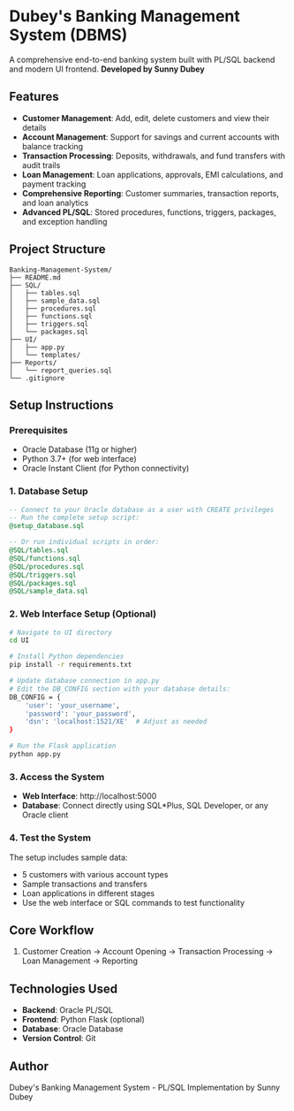 # Dubey's Banking Management System (DBMS)

A comprehensive end-to-end banking system built with PL/SQL backend and modern UI frontend.
**Developed by Sunny Dubey**

## Features

- **Customer Management**: Add, edit, delete customers and view their details
- **Account Management**: Support for savings and current accounts with balance tracking
- **Transaction Processing**: Deposits, withdrawals, and fund transfers with audit trails
- **Loan Management**: Loan applications, approvals, EMI calculations, and payment tracking
- **Comprehensive Reporting**: Customer summaries, transaction reports, and loan analytics
- **Advanced PL/SQL**: Stored procedures, functions, triggers, packages, and exception handling

## Project Structure

```
Banking-Management-System/
├── README.md
├── SQL/
│   ├── tables.sql
│   ├── sample_data.sql
│   ├── procedures.sql
│   ├── functions.sql
│   ├── triggers.sql
│   └── packages.sql
├── UI/
│   ├── app.py
│   └── templates/
├── Reports/
│   └── report_queries.sql
└── .gitignore
```

## Setup Instructions

### Prerequisites
- Oracle Database (11g or higher)
- Python 3.7+ (for web interface)
- Oracle Instant Client (for Python connectivity)

### 1. Database Setup
```sql
-- Connect to your Oracle database as a user with CREATE privileges
-- Run the complete setup script:
@setup_database.sql

-- Or run individual scripts in order:
@SQL/tables.sql
@SQL/functions.sql
@SQL/procedures.sql
@SQL/triggers.sql
@SQL/packages.sql
@SQL/sample_data.sql
```

### 2. Web Interface Setup (Optional)
```bash
# Navigate to UI directory
cd UI

# Install Python dependencies
pip install -r requirements.txt

# Update database connection in app.py
# Edit the DB_CONFIG section with your database details:
DB_CONFIG = {
    'user': 'your_username',
    'password': 'your_password',
    'dsn': 'localhost:1521/XE'  # Adjust as needed
}

# Run the Flask application
python app.py
```

### 3. Access the System
- **Web Interface**: http://localhost:5000
- **Database**: Connect directly using SQL*Plus, SQL Developer, or any Oracle client

### 4. Test the System
The setup includes sample data:
- 5 customers with various account types
- Sample transactions and transfers
- Loan applications in different stages
- Use the web interface or SQL commands to test functionality

## Core Workflow

1. Customer Creation → Account Opening → Transaction Processing → Loan Management → Reporting

## Technologies Used

- **Backend**: Oracle PL/SQL
- **Frontend**: Python Flask (optional)
- **Database**: Oracle Database
- **Version Control**: Git

## Author

Dubey's Banking Management System - PL/SQL Implementation by Sunny Dubey